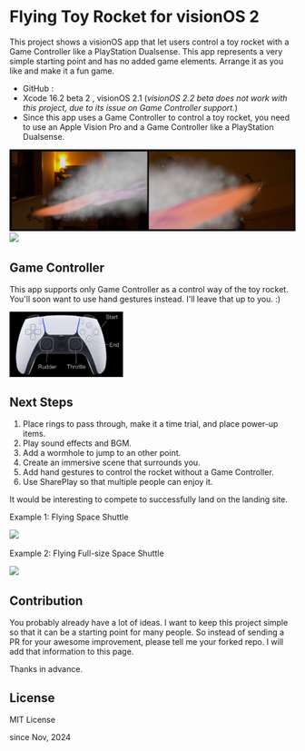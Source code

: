 # Flying Toy Rocket for visionOS 2

This project shows a visionOS app that let users control a toy rocket with a Game Controller like a PlayStation Dualsense.
This app represents a very simple starting point and has no added game elements.
Arrange it as you like and make it a fun game.

- GitHub :
- Xcode 16.2 beta 2 , visionOS 2.1 (<em>visionOS 2.2 beta does not work with this project, due to its issue on Game Controller support.</em>)
- Since this app uses a Game Controller to control a toy rocket, you need to use an Apple Vision Pro and a Game Controller like a PlayStation Dualsense.

<img src="imgs/screenshot.jpg">

<img src="imgs/rk720.gif">

## Game Controller

This app supports only Game Controller as a control way of the toy rocket.
You'll soon want to use hand gestures instead. I'll leave that up to you. :)

<img src="imgs/gamecontroller.png" width=200>


## Next Steps

1. Place rings to pass through, make it a time trial, and place power-up items.
1. Play sound effects and BGM.
1. Add a wormhole to jump to an other point.
1. Create an immersive scene that surrounds you.
1. Add hand gestures to control the rocket without a Game Controller.
1. Use SharePlay so that multiple people can enjoy it.

It would be interesting to compete to successfully land on the landing site.

Example 1: Flying Space Shuttle

<img src="imgs/spaceshutlle.gif">

Example 2: Flying Full-size Space Shuttle

<img src="imgs/fullsizespaceshuttle.gif">

## Contribution

You probably already have a lot of ideas.
I want to keep this project simple so that it can be a starting point for many people.
So instead of sending a PR for your awesome improvement, please tell me your forked repo.
I will add that information to this page.

Thanks in advance.

<!--
## References
- Sample Code: ShaderGraph Examples in visionOS 1.2 [GitHub: ynagatomo/SGMExamples](https://github.com/ynagatomo/SGMExamples)
-->

<!--
## Change logs

<details>
<summary>click to open</summary>

1. [Nov 10, 2024] xxx

</details>
-->

## License

MIT License

since Nov, 2024
